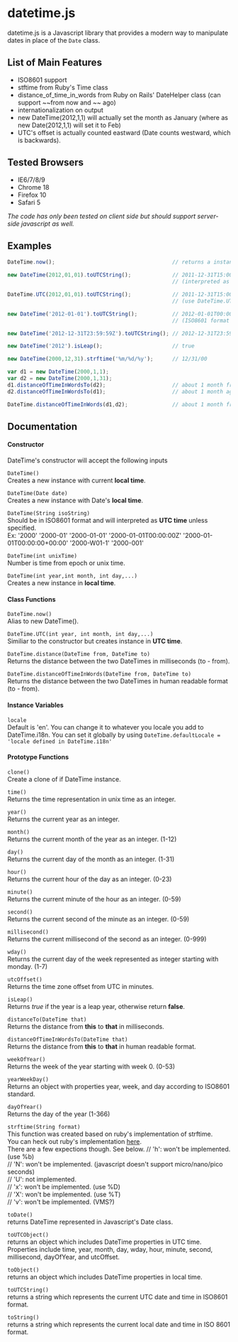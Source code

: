 # datetime.js

datetime.js is a Javascript library that provides a modern way to manipulate dates in place of the `Date` class. 

## List of Main Features

* ISO8601 support
* stftime from Ruby's Time class
* distance_of_time_in_words from Ruby on Rails' DateHelper class (can support ~~from now and ~~ ago)
* internationalization on output
* new DateTime(2012,1,1) will actually set the month as January (where as new Date(2012,1,1) will set it to Feb)
* UTC's offset is actually counted eastward (Date counts westward, which is backwards).

## Tested Browsers
* IE6/7/8/9
* Chrome 18
* Firefox 10
* Safari 5

*The code has only been tested on client side but should support server-side javascript as well.*


## Examples
``` javascript
DateTime.now();                                     // returns a instance with current local time.

new DateTime(2012,01,01).toUTCString();             // 2011-12-31T15:00:00Z 
                                                    // (interpreted as local time)

DateTime.UTC(2012,01,01).toUTCString();             // 2011-12-31T15:00:00Z 
                                                    // (use DateTime.UTC to interpret as UTC time)

new DateTime('2012-01-01').toUTCString();           // 2012-01-01T00:00:00Z 
                                                    // (ISO8601 format is interpreted as UTC time)

new DateTime('2012-12-31T23:59:59Z').toUTCString(); // 2012-12-31T23:59:59Z

new DateTime('2012').isLeap();                      // true

new DateTime(2000,12,31).strftime('%m/%d/%y');      // 12/31/00

var d1 = new DateTime(2000,1,1);
var d2 = new DateTime(2000,1,31);
d1.distanceOfTimeInWordsTo(d2);                     // about 1 month from now
d2.distanceOfTimeInWordsTo(d1);                     // about 1 month ago

DateTime.distanceOfTimeInWords(d1,d2);              // about 1 month from now
```


## Documentation
#### Constructor
DateTime's constructor will accept the following inputs  
  
`DateTime()`  
Creates a new instance with current __local time__.  
  
`DateTime(Date date)`  
Creates a new instance with Date's __local time__.  
  
`DateTime(String isoString)`  
Should be in ISO8601 format and will interpreted as __UTC time__ unless specified.  
    Ex: '2000'
        '2000-01'
        '2000-01-01'
        '2000-01-01T00:00:00Z'
        '2000-01-01T00:00:00+00:00'
        '2000-W01-1'
        '2000-001'
  
`DateTime(int unixTime)`  
Number is time from epoch or unix time.  
  
`DateTime(int year,int month, int day,...)`  
Creates a new instance in __local time__.  

#### Class Functions
`DateTime.now()`  
Alias to new DateTime().  
  
`DateTime.UTC(int year, int month, int day,...)`  
Similiar to the constructor but creates instance in __UTC time__.  
  
`DateTime.distance(DateTime from, DateTime to)`  
Returns the distance between the two DateTimes in milliseconds (to - from).  
  
`DateTime.distanceOfTimeInWords(DateTime from, DateTime to)`  
Returns the distance between the two DateTimes in human readable format (to - from).    
  
#### Instance Variables  
`locale`  
Default is 'en'. You can change it to whatever you locale you add to DateTime.i18n. You can set it globally by using ``DateTime.defaultLocale = 'locale defined in DateTime.i18n'``  
  
#### Prototype Functions
`clone()`  
Create a clone of if DateTime instance.  
  
`time()`  
Returns the time representation in unix time as an integer.  
  
`year()`  
Returns the current year as an integer.  
  
`month()`  
Returns the current month of the year as an integer. (1-12)  
  
`day()`  
Returns the current day of the month as an integer. (1-31)  
  
`hour()`  
Returns the current hour of the day as an integer. (0-23)  

`minute()`  
Returns the current minute of the hour as an integer. (0-59)  
  
`second()`  
Returns the current second of the minute as an integer. (0-59)  
  
`millisecond()`  
Returns the current millisecond of the second as an integer. (0-999)  
  
`wday()`  
Returns the current day of the week represented as integer starting with monday. (1-7)  
  
`utcOffset()`  
Returns the time zone offset from UTC in minutes.
  
`isLeap()`  
Returns _true_ if the year is a leap year, otherwise return __false__.
  
`distanceTo(DateTime that)`  
Returns the distance from __this__ to __that__ in milliseconds.  
  
`distanceOfTimeInWordsTo(DateTime that)`  
Returns the distance from __this__ to __that__ in human readable format.  
  
`weekOfYear()`  
Returns the week of the year starting with week 0. (0-53)  
  
`yearWeekDay()`  
Returns an object with properties year, week, and day according to ISO8601 standard.  
  
`dayOfYear()`  
Returns the day of the year (1-366)  
  
`strftime(String format)`  
This function was created based on ruby's implementation of strftime.  
You can heck out ruby's implementation [here](http://ruby-doc.org/core-1.9.3/Time.html#method-i-strftime).  
There are a few expections though. See below.
    // 'h': won't be implemented. (use %b)  
    // 'N': won't be implemented. (javascript doesn't support micro/nano/pico seconds)  
    // 'U': not implemented.  
    // 'x': won't be implemented. (use %D)  
    // 'X': won't be implemented. (use %T)  
    // 'v': won't be implemented. (VMS?)  
  
`toDate()`  
returns DateTime represented in Javascript's Date class.  
  
`toUTCObject()`  
returns an object which includes DateTime properties in UTC time.  
Properties include time, year, month, day, wday, hour, minute, second, millisecond, dayOfYear, and utcOffset.  
  
`toObject()`  
returns an object which includes DateTime properties in local time.  

`toUTCString()`  
returns a string which represents the current UTC date and time in ISO8601 format.  
  
`toString()`  
returns a string which represents the current local date and time in ISO 8601 format.  
  